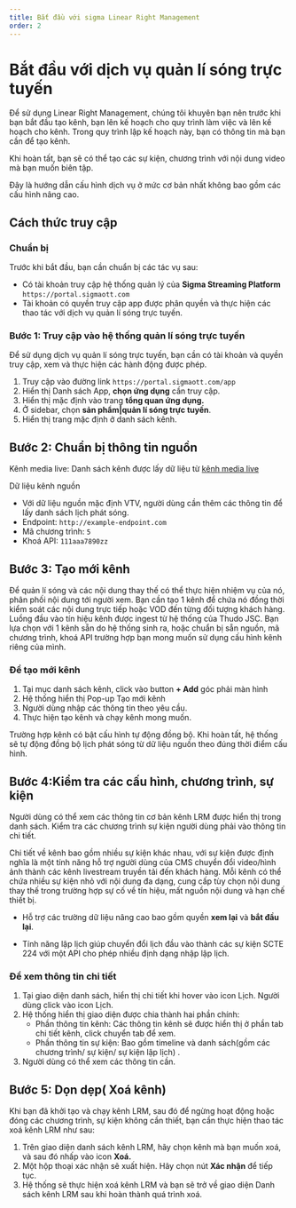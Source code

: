 ```yaml
---
title: Bắt đầu với sigma Linear Right Management
order: 2
---
```

# Bắt đầu với dịch vụ quản lí sóng trực tuyến
Để sử dụng Linear Right Management, chúng tôi khuyên bạn nên trước khi bạn bắt đầu tạo kênh, bạn lên kế hoạch cho quy trình làm việc và lên kế hoạch cho kênh. Trong quy trình lập kế hoạch này, bạn có thông tin mà bạn cần để tạo kênh. 

Khi hoàn tất, bạn sẽ có thể tạo các sự kiện, chương trình với nội dung video mà bạn muốn biên tập. 

Đây là hướng dẫn cấu hình dịch vụ ở mức cơ bản nhất không bao gồm các cấu hình nâng cao.

## Cách thức truy cập
### Chuẩn bị

Trước khi bắt đầu, bạn cần chuẩn bị các tác vụ sau:
- Có tài khoản truy cập hệ thống quản lý của **Sigma Streaming Platform** `https://portal.sigmaott.com`
- Tài khoản có quyền truy cập app được phân quyền và thực hiện các thao tác với dịch vụ quản lí sóng trực tuyến.

### Bước 1: Truy cập vào hệ thống quản lí sóng trực tuyến

Để sử dụng dịch vụ quản lí sóng trực tuyến, bạn cần có tài khoản và quyền truy cập, xem và thực hiện các hành động được phép.
1. Truy cập vào đường link `https://portal.sigmaott.com/app`
2. Hiển thị Danh sách App, **chọn ứng dụng** cần truy cập.
3. Hiển thị mặc định vào trang **tổng quan ứng dụng.**
4. Ở sidebar, chọn **sản phẩm|quản lí sóng trực tuyến**.
5. Hiển thị trang mặc định ở danh sách kênh.

## Bước 2: Chuẩn bị thông tin nguồn
Kênh media live: Danh sách kênh được lấy dữ liệu từ [kênh media live](/04-getting-started/b-get-started#Bước-1-Truy-cập-vào-hệ-thống-quản-lí-sóng-trực-tuyến)

Dữ liệu kênh nguồn
* Với dữ liệu nguồn mặc định VTV, người dùng cần thêm các thông tin để lấy danh sách lịch phát sóng.
* Endpoint: `http://example-endpoint.com`
* Mã chương trình: `5`
* Khoá API: `111aaa7890zz`

## Bước 3: Tạo mới kênh
Để quản lí sóng và các nội dung thay thế có thể thực hiện nhiệm vụ của nó, phân phối nội dung tới người xem. Bạn cần tạo 1 kênh để chứa nó đồng thời kiểm soát các nội dung trực tiếp hoặc VOD đến từng đối tượng khách hàng. Luồng đầu vào tín hiệu kênh được ingest từ hệ thống của Thudo JSC. 
Bạn lựa chọn với 1 kênh sẵn do hệ thống sinh ra, hoặc chuẩn bị sẵn nguồn, mã chương trình, khoá API trường hợp bạn mong muốn sử dụng cấu hình kênh riêng của mình.

### Để tạo mới kênh
1. Tại mục danh sách kênh, click vào button **+ Add** góc phải màn hình
2. Hệ thống hiển thị Pop-up Tạo mới kênh 
3. Người dùng nhập các thông tin theo yêu cầu.
4. Thực hiện tạo kênh và chạy kênh mong muốn.

Trường hợp kênh có bật cấu hình tự động đồng bộ. Khi hoàn tất, hệ thống sẽ tự động đồng bộ lịch phát sóng từ dữ liệu nguồn theo đúng thời điểm cấu hình.

## Bước 4:Kiểm tra các cấu hình, chương trình, sự kiện

Người dùng có thể xem các thông tin cơ bản kênh LRM được hiển thị trong danh sách. Kiểm tra các chương trình sự kiện người dùng phải vào thông tin chi tiết.

Chi tiết về kênh bao gồm nhiều sự kiện khác nhau, với sự kiện được định nghĩa là một tính năng hỗ trợ người dùng của CMS chuyển đổi video/hình ảnh thành các kênh livestream truyền tải đến khách hàng. Mỗi kênh có thể chứa nhiều sự kiện nhỏ với nội dung đa dạng, cung cấp tùy chọn nội dung thay thế trong trường hợp sự cố về tín hiệu, mất nguồn nội dung và hạn chế thiết bị.

* Hỗ trợ các trường dữ liệu nâng cao bao gồm quyền **xem lại** và **bắt đầu lại**.

* Tính năng lập lịch giúp chuyển đổi lịch đầu vào thành các sự kiện SCTE 224 với một API cho phép nhiều định dạng nhập lập lịch.


### Để xem thông tin chi tiết
1. Tại giao diện danh sách, hiển thị chi tiết khi hover vào icon Lịch. Người dùng click vào icon Lịch.
2. Hệ thống hiển thị giao diện được chia thành hai phần chính:
    * Phần thông tin kênh: Các thông tin kênh sẽ được hiển thị ở phần tab chi tiết kênh, click chuyển tab để xem.
    * Phần thông tin sự kiện: Bao gồm timeline và danh sách(gồm các chương trình/ sự kiện/ sự kiện lập lịch) .
3. Người dùng có thể xem các thông tin cần.

## Bước 5: Dọn dẹp( Xoá kênh)

Khi bạn đã khởi tạo và chạy kênh LRM, sau đó để ngừng hoạt động hoặc đóng các chương trình, sự kiện không cần thiết, bạn cần thực hiện thao tác xoá kênh LRM như sau:

1. Trên giao diện danh sách kênh LRM, hãy chọn kênh mà bạn muốn xoá, và sau đó nhấp vào icon **Xoá.**
2. Một hộp thoại xác nhận sẽ xuất hiện. Hãy chọn nút **Xác nhận** để tiếp tục.
3. Hệ thống sẽ thực hiện xoá kênh LRM và bạn sẽ trở về giao diện Danh sách kênh LRM sau khi hoàn thành quá trình xoá.